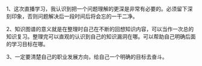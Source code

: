 1、这次直播学习，我认识到把一个问题理解的更深是非常有必要的。必须留下深刻印象，否则问题解决后一段时间后将会忘的一干二净。

2、知识图谱的意义就是在整理时自己在不断的回想知识内容，可以当作一次总的知识复习。整理完可以直观的认识到自己的知识漏洞在哪。可以帮助自己明确后面的学习目标在哪。

3、一定要清楚自己的职业发展方向，给自己一个明确的目标去奋斗。

